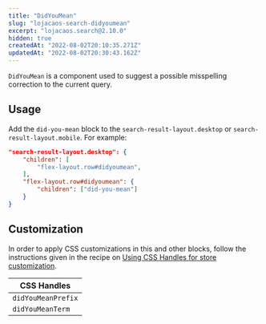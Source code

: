 ```yaml
---
title: "DidYouMean"
slug: "lojacaos-search-didyoumean"
excerpt: "lojacaos.search@2.10.0"
hidden: true
createdAt: "2022-08-02T20:10:35.271Z"
updatedAt: "2022-08-02T20:30:43.162Z"
---
```

`DidYouMean` is a component used to suggest a possible misspelling correction to the current query.

## Usage

Add the `did-you-mean` block to the `search-result-layout.desktop` or `search-result-layout.mobile`. For example:

```json
"search-result-layout.desktop": {
    "children": [
        "flex-layout.row#didyoumean",
    ],
    "flex-layout.row#didyoumean": {
        "children": ["did-you-mean"]
    }
}
```

## Customization

In order to apply CSS customizations in this and other blocks, follow the instructions given in the recipe on [Using CSS Handles for store customization](https://vtex.io/docs/recipes/style/using-css-handles-for-store-customization).

| CSS Handles        |
| ------------------ |
| `didYouMeanPrefix` |
| `didYouMeanTerm`   |